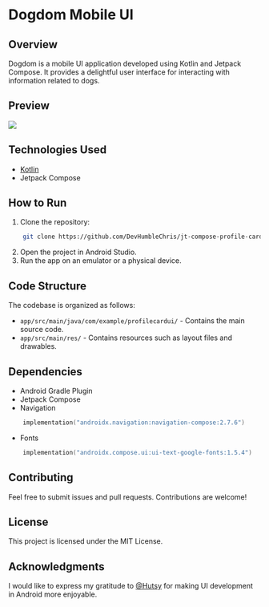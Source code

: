 Dogdom Mobile UI
=====================================

Overview
--------

Dogdom is a mobile UI application developed using Kotlin and Jetpack Compose. It provides a delightful user interface for interacting with information related to dogs.

Preview
-----------
<img src="./public/Friendzy.gif" />

Technologies Used
-----------------

- [Kotlin](https://kotlinlang.org/)
- Jetpack Compose

How to Run
----------

1. Clone the repository:

```bash
    git clone https://github.com/DevHumbleChris/jt-compose-profile-card-ui.git
```

2. Open the project in Android Studio.
3. Run the app on an emulator or a physical device.

Code Structure
--------------

The codebase is organized as follows:

- `app/src/main/java/com/example/profilecardui/` - Contains the main source code.
- `app/src/main/res/` - Contains resources such as layout files and drawables.

Dependencies
------------

- Android Gradle Plugin
- Jetpack Compose
- Navigation

```kotlin
    implementation("androidx.navigation:navigation-compose:2.7.6")
```

- Fonts

```kotlin
    implementation("androidx.compose.ui:ui-text-google-fonts:1.5.4")
```

Contributing
------------

Feel free to submit issues and pull requests. Contributions are welcome!

License
-------

This project is licensed under the MIT License.

Acknowledgments
---------------

I would like to express my gratitude to [@Hutsy](https://twitter.com/Hutsydev) for making UI development in Android more enjoyable.
